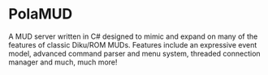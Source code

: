 PolaMUD
=======

A MUD server written in C# designed to mimic and expand on many of the features of classic Diku/ROM MUDs. Features include an expressive event model, advanced command parser and menu system, threaded connection manager and much, much more!